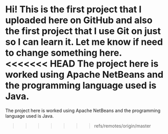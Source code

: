 Hi! This is the first project that I uploaded here on GitHub and also the first
project that I use Git on just so I can learn it. Let me know if need to change something here.
<<<<<<< HEAD
The project here is worked using Apache NetBeans and the programming language used is Java.
=======
The project here is worked using Apache NetBeans and the programming language used is Java.
>>>>>>> refs/remotes/origin/master
